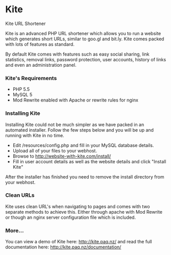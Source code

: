 # Kite
Kite URL Shortener

Kite is an advanced PHP URL shortener which allows you to run a website which generates short URLs, similar to goo.gl and bit.ly. Kite comes packed with lots of features as standard.

By default Kite comes with features such as easy social sharing, link statistics, removal links, password protection, user accounts, history of links and even an administration panel.

### Kite's Requirements
- PHP 5.5
- MySQL 5
- Mod Rewrite enabled with Apache or rewrite rules for nginx

### Installing Kite
Installing Kite could not be much simpler as we have packed in an automated installer. Follow the few steps below and you will be up and running with Kite in no time.

- Edit /resources/config.php and fill in your MySQL database details.
- Upload all of your files to your webhost.
- Browse to http://website-with-kite.com/install/
- Fill in user account details as well as the website details and click "Install Kite"

After the installer has finished you need to remove the install directory from your webhost.

### Clean URLs
Kite uses clean URL's when navigating to pages and comes with two separate methods to achieve this. Either through apache with Mod Rewrite or though an nginx server configuration file which is included.

### More...
You can view a demo of Kite here: http://kite.paq.nz/ and read the full documentation here: http://kite.paq.nz/documentation/